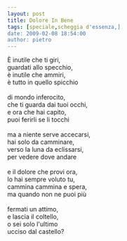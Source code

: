 ```yaml
---
layout: post
title: Dolore In Bene
tags: [speciale,scheggia d'essenza,]
date: 2009-02-08 18:54:00
author: pietro
---
```

È inutile che ti giri,<br/>guardati allo specchio,<br/>è inutile che ammiri,<br/>è tutto in quello spicchio<br/><br/>di mondo inferocito,<br/>che ti guarda dai tuoi occhi,<br/>e ora che hai capito,<br/>puoi ferirli se li tocchi<br/><br/>ma a niente serve accecarsi,<br/>hai solo da camminare,<br/>verso la luna da eclissarsi,<br/>per vedere dove andare<br/><br/>e il dolore che provi ora,<br/>lo hai sempre voluto tu,<br/>cammina cammina e spera,<br/>ma quando non ne puoi più<br/><br/>fermati un attimo,<br/>e lascia il coltello,<br/>o sei solo l'ultimo<br/>ucciso dal castello?
